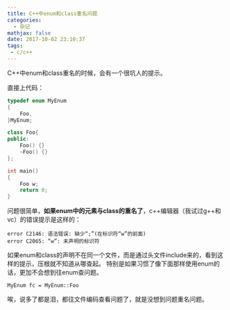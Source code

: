 ```yaml
---
title: C++中enum和class重名问题
categories:
  - 杂记
mathjax: false
date: 2017-10-02 23:10:37
tags:
 - c/c++
---
```


C++中enum和class重名的时候，会有一个很坑人的提示。

<!-- more -->

直接上代码：

```cpp
typedef enum MyEnum
{
	Foo,
}MyEnum;

class Foo{
public:
	Foo() {}
	~Foo() {}
};

int main()
{
	Foo w;
	return 0;
}
```
问题很简单，**如果enum中的元素与class的重名了**，c++编辑器（我试过g++和vc）的错误提示是这样的：

```
error C2146: 语法错误: 缺少“;”(在标识符“w”的前面)
error C2065: “w”: 未声明的标识符
```

如果enum和class的声明不在同一个文件，而是通过头文件include来的，看到这样的提示，压根就不知道从哪查起。
特别是如果习惯了像下面那样使用enum的话，更加不会想到往enum查问题。

```
MyEnum fc = MyEnum::Foo
```

唉，说多了都是泪，都往文件编码查看问题了，就是没想到问题重名问题。
